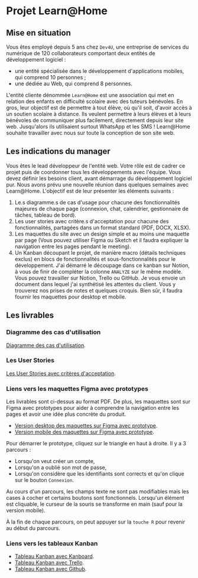 # Projet Learn@Home

## Mise en situation
Vous êtes employé depuis 5 ans chez `Dev4U`, une entreprise de services du numérique de 120 collaborateurs comportant deux entités de développement logiciel :
- une entité spécialisée dans le développement d'applications mobiles, qui comprend 10 personnes ;
- une dédiée au Web, qui comprend 8 personnes.

L'entité cliente dénommée `Learn@Home` est une association qui met en relation des enfants en difficulté scolaire avec des tuteurs bénévoles. En gros, leur objectif est de permettre à tout élève, où qu'il soit, d'avoir accès à un soutien scolaire à distance. Ils veulent permettre à leurs élèves et à leurs bénévoles de communiquer plus facilement, directement depuis leur site web. Jusqu'alors ils utilisaient surtout WhatsApp et les SMS ! Learn@Home souhaite travailler avec nous sur toute la conception de son site web.

## Les indications du manager
Vous êtes le lead développeur de l'entité web. Votre rôle est de cadrer ce projet puis de coordonner tous les développements avec l'équipe. Vous devez définir les besoins client, avant démarrage du développement logiciel pur. Nous avons prévu une nouvelle réunion dans quelques semaines avec Learn@Home. L'objectif est de leur présenter les éléments suivants :
1. Le.s diagramme.s de cas d'usage pour chacune des fonctionnalités majeures de chaque page (connexion, chat,
calendrier, gestionnaire de tâches, tableau de bord).
2. Les user stories avec critère.s d'acceptation pour chacune des fonctionnalités, partagées dans un format standard (PDF, DOCX, XLSX).
3. Les maquettes du site avec un design simple et au moins une maquette par page (Vous pouvez utiliser Figma ou Sketch et il faudra expliquer la navigation entre les pages pendant le meeting).
4. Un Kanban découpant le projet, de manière macro (détails techniques exclus) en blocs de fonctionnalités et sous-fonctionnalités pour le développement. J'ai démarré le découpage dans ce kanban sur Notion, à vous de finir de compléter la colonne `ANALYZE` sur le même modèle. Vous pouvez travailler sur Notion, Trello ou GitHub.
Je vous envoie un document dans lequel j'ai synthétisé les attentes du client. Vous y trouverez nos prises de notes et quelques croquis. Bien sûr, il faudra fournir les maquettes pour desktop et mobile.

## Les livrables

### Diagramme des cas d'utilisation
[Diagramme des cas d'utilisation](https://github.com/charlenry/CharlesHenriSaintMars_10_122022/blob/main/SaintMars_CharlesHenri_1_diagramme_cas_usage_122022.pdf).

### Les User Stories
[Les User Stories avec critères d'acceptation](https://github.com/charlenry/CharlesHenriSaintMars_10_122022/blob/main/SaintMars_CharlesHenri_2_user_stories_122022.pdf).

### Liens vers les maquettes Figma avec prototypes
Les livrables sont ci-dessus au format PDF. De plus, les maquettes sont sur Figma avec prototypes pour aider à comprendre la navigation entre les pages et avoir une idée plus concrète du produit.
- [Version desktop des maquettes sur Figma avec prototype](https://www.figma.com/file/cH8GtIQ1dQR3G2m0UKDPM6/Learn%40Home?node-id=120-4255).
- [Version mobile des maquettes sur Figma avec prototype](https://www.figma.com/file/cH8GtIQ1dQR3G2m0UKDPM6/Learn%40Home?node-id=51-4).

Pour démarrer le prototype, cliquez sur le triangle en haut à droite. Il y a 3 parcours : 
- Lorsqu'on veut créer un compte,
- Lorsqu'on a oublié son mot de passe,
- Lorsqu'on considère que les identifiants sont corrects et qu'on clique sur le bouton `Connexion`.

Au cours d'un parcours, les champs texte ne sont pas modifiables mais les cases à cocher et certains boutons sont fonctionnels. Lorsqu'un élément est cliquable, le curseur de la souris se transforme en main (sauf pour la version mobile).

À la fin de chaque parcours, on peut appuyer sur la `touche R` pour revenir au début du parcours.

### Liens vers les tableaux Kanban
- [Tableau Kanban avec Kanboard](https://www.stmarsch.net/kanboard/?controller=BoardViewController&action=readonly&token=7da15211015d3eeac21c8a8eea2d9f37d4d1b249a971f0b44a5999a1e89f).
- [Tableau Kanban avec Trello](https://trello.com/invite/b/qXcF3OH6/ATTId7bcc140ccec39357a5d1baaa1b0822354C943A4/dev4u-projet-learnhome).
- [Tableau Kanban avec Github](https://github.com/users/charlenry/projects/1).

